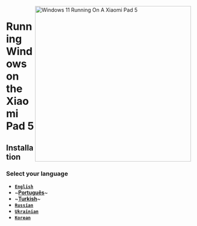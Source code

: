 <img align="right" src="https://raw.githubusercontent.com/erdilS/Port-Windows-11-Xiaomi-Pad-5/main/nabu.png" width="425" alt="Windows 11 Running On A Xiaomi Pad 5">

# Running Windows on the Xiaomi Pad 5

## Installation

### Select your language

- [**`English`**](English/selection-en.md)
- ~[**Português**](Portuguese/selection-pt.md)~
- ~[**Turkish**](Turkish/selection-tr.md)~
- [**`Russian`**](Russian/selection-ru.md)
- [**`Ukrainian`**](Ukrainian/selection-uk.md)
- [**`Korean`**](Korean/selection-ko.md)




